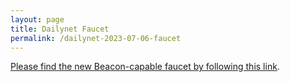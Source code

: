 ```yaml
---
layout: page
title: Dailynet Faucet
permalink: /dailynet-2023-07-06-faucet
---
```


[Please find the new Beacon-capable faucet by following this link](https://faucet.dailynet-2023-07-06.teztnets.xyz).
